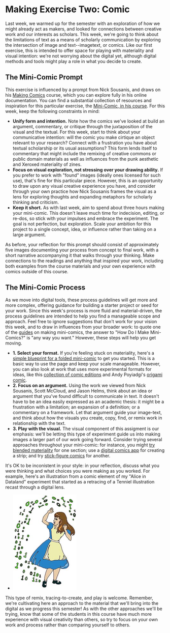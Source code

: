 # Making Exercise Two: Comic

Last week, we warmed up for the semester with an exploration of how we might already act as makers, and looked for connections between creative work and our interests as scholars. This week, we're going to think about the limitations of text as a means of scholarly communication by exploring the intersection of image and text--imagetext, or comics. Like our first exercise, this is intended to offer space for playing with materiality and visual intention: we're not worrying about the digital yet, although digital methods and tools might play a role in what you decide to create.

## The Mini-Comic Prompt

This exercise is influenced by a prompt from Nick Sousanis, and draws on his [Making Comics](https://spinweaveandcut.com/making-comics-s2021/) course, which you can explore fully in his online documentation. You can find a substantial collection of resources and inspiration for this particular exercise, the [Mini-Comic, in his course](http://spinweaveandcut.com/making-tools-and-minicomics/). For this week, keep the following constraints in mind:

- **Unify form and intention.** Note how the comics we've looked at build an argument, commentary, or critique through the juxtaposition of the visual and the textual. For this week, start to think about your communicative intention: will the comic you make cirtique an object relevant to your research? Connect with a frustration you have about textual scholarship or its usual assumptions? This form lends itself to commentary that might include the remixing of creative commons or public domain materials as well as influences from the punk aesthetic and Xeroxed materiality of zines.
- **Focus on visual exploration, not stressing over your drawing ability.** If you prefer to work with "found" images (ideally ones licensed for such use), that's fine for this particular piece. However, this is an opportunity to draw upon any visual creative experience you have, and consider through your own practice how Nick Sousanis frames the visual as a lens for exploring thoughts and expanding metaphors for scholarly thinking and criticism.
- **Keep it short.** As with last week, aim to spend about three hours making your mini-comic. This doesn't leave much time for indecision, editing, or re-dos, so stick with your impulses and embrace the experiment. The goal is not perfection, but exploration. Scale your ambition for this project to a single concept, idea, or influence rather than taking on a large argument.

As before, your reflection for this prompt should consist of approximately five images documenting your process from concept to final work, with a short narrative accompanying it that walks through your thinking. Make connections to the readings and anything that inspired your work, including both examples from the course materials and your own experience with comics outside of this course.

## The Mini-Comic Process

As we move into digital tools, these process guidelines will get more and more complex, offering guidance for building a starter project or seed for your work. Since this week's process is more fluid and material-driven, the process guidelines are intended to help you find a manageable scope and approach. Feel free to ignore suggestions that don't work for your vision this week, and to draw in influences from your broader work: to quote one of the [guides](https://www.comicsreporter.com/index.php/all_about_comics/all_about/77/) on making mini-comics, the answer to "How Do I Make Mini-Comics?" is "any way you want." However, these steps will help you get moving.

- **1. Select your format.** If you're feeling stuck on materiality, here's a [simple blueprint for a folded mini-comic](https://dw-wp.com/2010/06/a-simple-minicomic-format/) to get you started. This is a basic way to use the page and keep your scale manageable. However, you can also look at work that uses more experimental formats for ideas, like this [collection of comic editions](https://www.editionsrutabaga.com/les-livres) and Andy Poyiadgi's [origami comic](http://www.ajpoyiadgi.com/comics#/origami-comic/).
- **2. Focus on an argument.** Using the work we viewed from Nick Sousanis, Scott McCloud, and Jason Helms, think about an idea or argument that you've found difficult to communicate in text. It doesn't have to be an idea easily expressed as an academic thesis: it might be a frustration with a limitation; an expansion of a definition; or a commentary on a framework. Let that argument guide your image-text, and think about how the visuals you create, copy, find, or remix work in relationship with the text.
- **3. Play with the visual.** The visual component of this assigment is our emphasis: we'll be letting this type of experiment guide us into making images a larger part of our work going forward. Consider trying several approaches throughout your mini-comic: for instance, you might [try blended materiality](http://neillcameron.blogspot.com/2015/07/instacomics-everyone.html) for one section; use a [digital comics app](https://www.nytimes.com/2020/04/29/technology/personaltech/create-your-own-digital-comics-whether-you-can-draw-or-not.html) for creating a strip; and try [stick-figure comics](https://design.tutsplus.com/tutorials/art-therapy-draw-a-stick-figure-comic--cms-29760) for another.

It's OK to be inconistent in your style: in your reflection, discuss what you were thinking and what choices you were making as you worked. For example, here's an illustration from a comic element of my "Alice in Dataland" experiment that started as a retracing of a Tenniel illustration recast through a digital lens.

- ![Alice in Dataland](../img/comic.jpg)

This type of remix, tracing-to-create, and play is welcome. Remember, we're cultivating here an approach to the material that we'll bring into the digital as we progress this semester! As with the other approaches we'll be trying, know that some of the students in this course have much more experience with visual creativity than others, so try to focus on your own work and process rather than comparing yourself to others.
